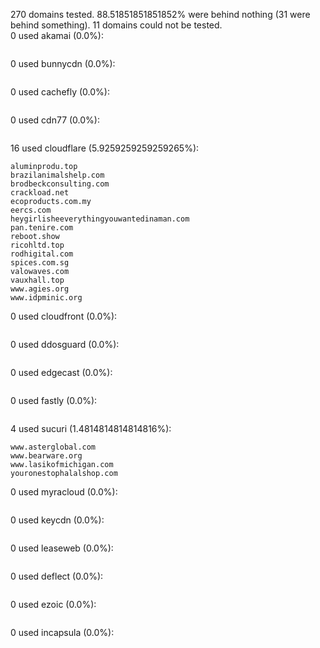 270 domains tested. 88.51851851851852% were behind nothing (31 were behind something). 11 domains could not be tested.<br>
0 used akamai (0.0%):
```

```

0 used bunnycdn (0.0%):
```

```

0 used cachefly (0.0%):
```

```

0 used cdn77 (0.0%):
```

```

16 used cloudflare (5.9259259259259265%):
```
aluminprodu.top
brazilanimalshelp.com
brodbeckconsulting.com
crackload.net
ecoproducts.com.my
eercs.com
heygirlisheeverythingyouwantedinaman.com
pan.tenire.com
reboot.show
ricohltd.top
rodhigital.com
spices.com.sg
valowaves.com
vauxhall.top
www.agies.org
www.idpminic.org
```

0 used cloudfront (0.0%):
```

```

0 used ddosguard (0.0%):
```

```

0 used edgecast (0.0%):
```

```

0 used fastly (0.0%):
```

```

4 used sucuri (1.4814814814814816%):
```
www.asterglobal.com
www.bearware.org
www.lasikofmichigan.com
youronestophalalshop.com
```

0 used myracloud (0.0%):
```

```

0 used keycdn (0.0%):
```

```

0 used leaseweb (0.0%):
```

```

0 used deflect (0.0%):
```

```

0 used ezoic (0.0%):
```

```

0 used incapsula (0.0%):
```

```
